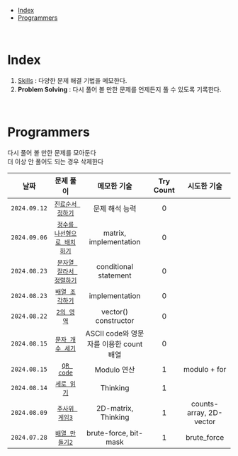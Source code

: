 - [Index](#index)
- [Programmers](#programmers)

<br>

# Index
1. [Skills](Skills/README.md) : 다양한 문제 해결 기법을 메모한다.
2. **Problem Solving** : 다시 풀어 볼 만한 문제를 언제든지 풀 수 있도록 기록한다.

<br>

# Programmers
다시 풀어 볼 만한 문제를 모아둔다<br>
더 이상 안 풀어도 되는 경우 삭제한다<br>

| 날짜 | 문제 풀이 | 메모한 기술 | Try Count | 시도한 기술 |
|:---:|:---:|:---:|:---:|:---:|
| `2024.09.12` | [`진료순서 정하기`](Programmers/240906_정수를나선형으로배치.md) | 문제 해석 능력 | 0 | |
| `2024.09.06` | [`정수를 나선형으로 배치하기`](Programmers/240906_정수를나선형으로배치.md) | matrix, implementation | 0 | |
| `2024.08.23` | [`문자열 잘라서 정렬하기`](Programmers/240901_문자열잘라서정렬.md) | conditional statement | 0 | |
| `2024.08.23` | [`배열 조각하기`](Programmers/240823_배열조각하기.md) | implementation | 0 | |
| `2024.08.22` | [`2의 영역`](Programmers/240822_2의영역.md) | vector<T>() constructor | 0 | |
| `2024.08.15` | [`문자 개수 세기`](Programmers/240815_문자개수세기.md) | ASCII code와 영문자를 이용한 count 배열 | 0 | |
| `2024.08.15` | [`QR code`](Programmers/240815_QRcode.md) | Modulo 연산 | 1 | modulo + for |
| `2024.08.14` | [`세로 읽기`](Programmers/240814_세로읽기.md) | Thinking | 1 | |
| `2024.08.09` | [`주사위 게임3`](Programmers/240809_주사위게임3.md) | 2D-matrix, Thinking | 1 | counts-array, 2D-vector |
| `2024.07.28` | [`배열 만들기2`](Programmers/240728_배열만들기2.md) | brute-force, bit-mask | 1 | brute_force |
